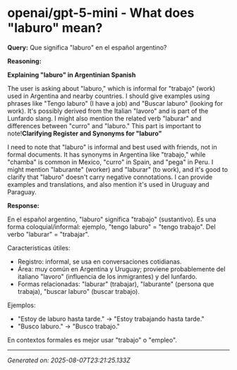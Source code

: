 # openai/gpt-5-mini - What does "laburo" mean?

**Query:** Que significa "laburo" en el español argentino?

**Reasoning:**

**Explaining "laburo" in Argentinian Spanish**

The user is asking about "laburo," which is informal for "trabajo" (work) used in Argentina and nearby countries. I should give examples using phrases like "Tengo laburo" (I have a job) and "Buscar laburo" (looking for work). It's possibly derived from the Italian "lavoro" and is part of the Lunfardo slang. I might also mention the related verb "laburar" and differences between "curro" and "laburo." This part is important to note!**Clarifying Register and Synonyms for "laburo"**

I need to note that "laburo" is informal and best used with friends, not in formal documents. It has synonyms in Argentina like "trabajo," while "chamba" is common in Mexico, "curro" in Spain, and "pega" in Peru. I might mention "laburante" (worker) and "laburar" (to work), and it's good to clarify that "laburo" doesn't carry negative connotations. I can provide examples and translations, and also mention it's used in Uruguay and Paraguay.

**Response:**

En el español argentino, "laburo" significa "trabajo" (sustantivo). Es una forma coloquial/informal: ejemplo, "tengo laburo" = "tengo trabajo". Del verbo "laburar" = "trabajar".

Características útiles:
- Registro: informal, se usa en conversaciones cotidianas.
- Área: muy común en Argentina y Uruguay; proviene probablemente del italiano "lavoro" (influencia de los inmigrantes) y del lunfardo.
- Formas relacionadas: "laburar" (trabajar), "laburante" (persona que trabaja), "buscar laburo" (buscar trabajo).

Ejemplos:
- "Estoy de laburo hasta tarde." → "Estoy trabajando hasta tarde."
- "Busco laburo." → "Busco trabajo."

En contextos formales es mejor usar "trabajo" o "empleo".

---
*Generated on: 2025-08-07T23:21:25.133Z*
